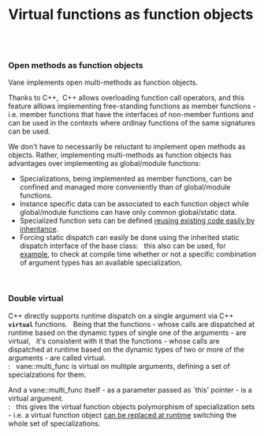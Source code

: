 # Virtual functions as function objects
&nbsp;  
&nbsp;
### Open methods as function objects

Vane implements open multi-methods as function objects.  

Thanks to C++, &nbsp;C++ allows overloading function call operators,
and this feature alllows implementing free-standing functions as member functions - i.e. member functions that have the interfaces of non-member funtions and can be used 
	in the contexts where ordinay functions of the same signatures can be used.

We don't have to necessarily be reluctant to implement open methods as objects.
Rather, implementing multi-methods as function objects has advantages over implementing as global/module functions:
- Specializations, being implemented as member functions, can be confined and managed more conveniently than of global/module functions.
- Instance specific data can be associated to each function object
  while global/module functions can have only common global/static data.
- Specialized function sets can be defined [reusing existing code easily by inheritance](replacing_virtual_functions.md).
- Forcing static dispatch can easily be done using the inherited static dispatch interface of the base class: &nbsp;
  this also can be used, for [example](runtime_errors.md),
  to check at compile time whether or not a specific combination of argument types
  has an available specialization.

&nbsp;  

### Double virtual
<p>
C++ directly supports runtime dispatch on a single argument via C++ <code><b>virtual</b></code> functions.
&nbsp; Being that the functions - whose calls are dispatched at runtime based on the dynamic types of single one of the arguments -
  are virtual,
&nbsp; it's consistent with it that the functions - whose calls are dispatched at runtime based on the dynamic types of two or more of the arguments -
	are called virtual.<br>
: &nbsp; vane::multi_func is virtual on multiple arguments, defining a set of specialzations for them.
</p>

And a vane::multi_func itself - as a parameter passed as `this' pointer - is a virtual argument.
<br>: &nbsp; this gives the virtual function objects polymorphism of specialization sets -
i.e.  a virtual function object [can be replaced at runtime](replacing-virtual-functions.md) switching the whole set of specializations.

